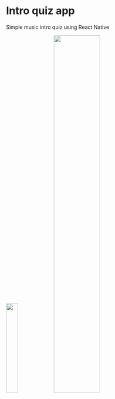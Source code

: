 # Intro quiz app

Simple music intro quiz using React Native

<img src="https://user-images.githubusercontent.com/88080506/159565131-291a03a2-57ff-4101-95e7-65a5759f52b1.png" width=25% height=25%>

<img src="https://user-images.githubusercontent.com/88080506/159565151-ab570c32-943a-40c4-9c94-22b4bbd34bdd.png" width=50% height=50%>
